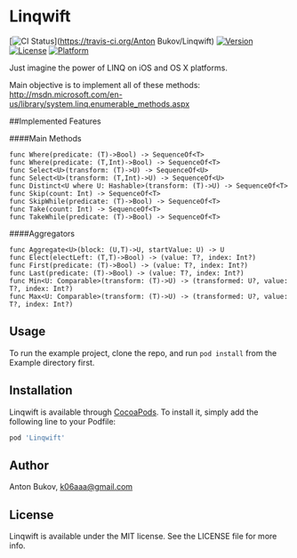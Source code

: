 # Linqwift

[![CI Status](http://img.shields.io/travis/k06a/Linqwift.svg?style=flat)](https://travis-ci.org/Anton Bukov/Linqwift)
[![Version](https://img.shields.io/cocoapods/v/Linqwift.svg?style=flat)](http://cocoapods.org/pods/Linqwift)
[![License](https://img.shields.io/cocoapods/l/Linqwift.svg?style=flat)](http://cocoapods.org/pods/Linqwift)
[![Platform](https://img.shields.io/cocoapods/p/Linqwift.svg?style=flat)](http://cocoapods.org/pods/Linqwift)

Just imagine the power of LINQ on iOS and OS X platforms.

Main objective is to implement all of these methods:
http://msdn.microsoft.com/en-us/library/system.linq.enumerable_methods.aspx

##Implemented Features

####Main Methods
```
func Where(predicate: (T)->Bool) -> SequenceOf<T>
func Where(predicate: (T,Int)->Bool) -> SequenceOf<T>
func Select<U>(transform: (T)->U) -> SequenceOf<U>
func Select<U>(transform: (T,Int)->U) -> SequenceOf<U>
func Distinct<U where U: Hashable>(transform: (T)->U) -> SequenceOf<T>
func Skip(count: Int) -> SequenceOf<T>
func SkipWhile(predicate: (T)->Bool) -> SequenceOf<T>
func Take(count: Int) -> SequenceOf<T>
func TakeWhile(predicate: (T)->Bool) -> SequenceOf<T>
```

####Aggregators
```
func Aggregate<U>(block: (U,T)->U, startValue: U) -> U
func Elect(electLeft: (T,T)->Bool) -> (value: T?, index: Int?)
func First(predicate: (T)->Bool) -> (value: T?, index: Int?)
func Last(predicate: (T)->Bool) -> (value: T?, index: Int?)
func Min<U: Comparable>(transform: (T)->U) -> (transformed: U?, value: T?, index: Int?)
func Max<U: Comparable>(transform: (T)->U) -> (transformed: U?, value: T?, index: Int?)
```

## Usage

To run the example project, clone the repo, and run `pod install` from the Example directory first.

## Installation

Linqwift is available through [CocoaPods](http://cocoapods.org). To install
it, simply add the following line to your Podfile:

```ruby
pod 'Linqwift'
```

## Author

Anton Bukov, k06aaa@gmail.com

## License

Linqwift is available under the MIT license. See the LICENSE file for more info.
